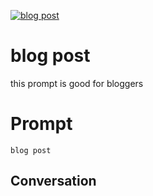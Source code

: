 
[![blog post](https://flow-prompt-covers.s3.us-west-1.amazonaws.com/icon/Lofi/i5.png)]()
# blog post 
this prompt is good for bloggers

# Prompt

```
blog post
```

## Conversation




